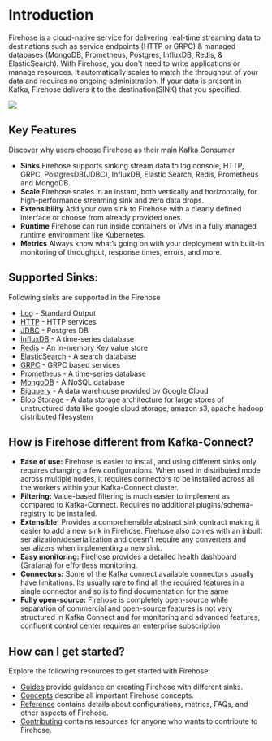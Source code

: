 # Introduction

Firehose is a cloud-native service for delivering real-time streaming data to destinations such as service endpoints \(HTTP or GRPC\) & managed databases \(MongoDB, Prometheus, Postgres, InfluxDB, Redis, & ElasticSearch\). With Firehose, you don't need to write applications or manage resources. It automatically scales to match the throughput of your data and requires no ongoing administration. If your data is present in Kafka, Firehose delivers it to the destination\(SINK\) that you specified.

![](.gitbook/assets/overview%20%283%29.svg)

## Key Features

Discover why users choose Firehose as their main Kafka Consumer

* **Sinks** Firehose supports sinking stream data to log console, HTTP, GRPC, PostgresDB\(JDBC\), InfluxDB, Elastic Search, Redis, Prometheus and MongoDB.
* **Scale** Firehose scales in an instant, both vertically and horizontally, for high-performance streaming sink and zero data drops.
* **Extensibility** Add your own sink to Firehose with a clearly defined interface or choose from already provided ones.
* **Runtime** Firehose can run inside containers or VMs in a fully managed runtime environment like Kubernetes.
* **Metrics** Always know what’s going on with your deployment with built-in monitoring of throughput, response times, errors, and more.

## Supported Sinks:

Following sinks are supported in the Firehose

* [Log](https://en.wikipedia.org/wiki/Log_file) - Standard Output
* [HTTP](https://en.wikipedia.org/wiki/Hypertext_Transfer_Protocol) - HTTP services
* [JDBC](https://en.wikipedia.org/wiki/Java_Database_Connectivity) - Postgres DB
* [InfluxDB](https://en.wikipedia.org/wiki/InfluxDB) - A time-series database 
* [Redis](https://en.wikipedia.org/wiki/Redis) - An in-memory Key value store
* [ElasticSearch](https://en.wikipedia.org/wiki/Elasticsearch) - A search database
* [GRPC](https://en.wikipedia.org/wiki/GRPC) - GRPC based services
* [Prometheus](https://en.wikipedia.org/wiki/Prometheus_%28software) - A time-series database
* [MongoDB](https://en.wikipedia.org/wiki/MongoDB) - A NoSQL database
* [Bigquery](https://cloud.google.com/bigquery) - A data warehouse provided by Google Cloud
* [Blob Storage](https://gocloud.dev/howto/blob/) - A data storage architecture for large stores of unstructured data like google cloud storage, amazon s3, apache hadoop distributed filesystem

## How is Firehose different from Kafka-Connect?

* **Ease of use:** Firehose is easier to install, and using different sinks only requires changing a few configurations. When used in distributed mode across multiple nodes, it requires connectors to be installed across all the workers within your Kafka-Connect cluster.
* **Filtering:** Value-based filtering is much easier to implement as compared to Kafka-Connect. Requires no additional plugins/schema-registry to be installed.
* **Extensible:** Provides a comprehensible abstract sink contract making it easier to add a new sink in Firehose. Firehose also comes with an inbuilt serialization/deserialization and doesn't require any converters and serializers when implementing a new sink. 
* **Easy monitoring:** Firehose provides a detailed health dashboard \(Grafana\) for effortless monitoring.
* **Connectors:** Some of the Kafka connect available connectors usually have limitations. Its usually rare to find all the required features in a single connector and so is to find documentation for the same
* **Fully open-source:** Firehose is completely open-source while separation of commercial and open-source features is not very structured in Kafka Connect and for monitoring and advanced features, confluent control center requires an enterprise subscription

## How can I get started?

Explore the following resources to get started with Firehose:

* [Guides](guides/overview.md) provide guidance on creating Firehose with different sinks.
* [Concepts](concepts/README.md) describe all important Firehose concepts.
* [Reference](reference/configuration/) contains details about configurations, metrics, FAQs, and other aspects of Firehose.
* [Contributing](contribute/contribution.md) contains resources for anyone who wants to contribute to Firehose.


